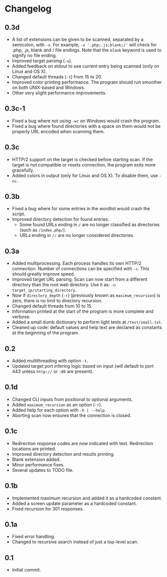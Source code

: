 # Changelog #

## 0.3d ##
* A list of extensions can be given to be scanned, separated by a semicolon, with `-x`. For example, `-x '.php;.js;blank;/'` will check for .php, .js, blank and / file endings. Note that the `blank` keyword is used to signify no file ending.
* Improved target parsing (`-u`).
* Added feedback on stdout to see current entry being scanned (only on Linux and OS X).
* Changed default threads (`-t`) from 15 to 20.
* Improved color printing performance. The program should run smoother on both UNIX-based and Windows.
* Other very slight performance improvements.

## 0.3c-1 ##
* Fixed a bug where not using `-wc` on Windows would crash the program.
* Fixed a bug where found directories with a space on them would not be properly URL encoded when scanning them.

## 0.3c ##
* HTTP/2 support on the target is checked before starting scan. If the target is not compatible or resets connection, the program exits more gracefully.
* Added colors in output (only for Linux and OS X). To disable them, use `-nc`.

## 0.3b ##
* Fixed a bug where for some entries in the wordlist would crash the script.
* Improved directory detection for found entries:
	- Some found URLs ending in `/` are no longer classified as directories (such as `/index.php/`).
	- URLs ending in `//` are no longer considered directories.

## 0.3a ##
* Added multiprocessing. Each process handles its own HTTP/2 connection. Number of connections can be specified with `-c`. This should greatly improve speed.
* Improved target URL parsing. Scan can now start from a different directory than the root web directory. Use it as: `-u target_ip/starting_directory`.
* Now if `directory_depth` (`-r`) (previously known as `maximum_recursion`) is zero, there is no limit to directory recursion.
* Changed default threads from 10 to 15.
* Information printed at the start of the program is more complete and verbose.
* Added a small dumb dictionary to perform light tests at `/test/small.txt`.
* Cleaned up code: default values and help text are declared as constants at the beginning of the program.

## 0.2 ##
* Added multithreading with option `-t`.
* Updated target port infering logic based on input (will default to port 443 unless `http://` or `:80` are present).

## 0.1d ##
* Changed CLI inputs from positional to optional arguments.
* Added `maximum_recursion` as an option (`-r`).
* Added help for each option with `-h | --help`.
* Aborting scan now ensures that the connection is closed.

## 0.1c ##
* Redirection response codes are now indicated with text. Redirection locations are printed.
* Improved directory detection and results printing.
* Blank extension added.
* Minor performance fixes.
* Several updates to TODO file.

## 0.1b ##
* Implemented maximum recursion and added it as a hardcoded constant.
* Added a screen update parameter as a hardcoded constant.
* Fixed recursion for 301 responses.

## 0.1a ##
* Fixed error handling.
* Changed to recursive search instead of just a top-level scan.

## 0.1 ##
* Initial commit.
